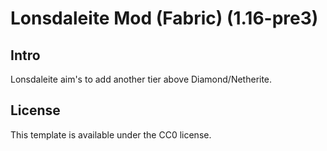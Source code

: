 # Lonsdaleite Mod (Fabric) (1.16-pre3)

## Intro

Lonsdaleite aim's to add another tier above Diamond/Netherite.

## License

This template is available under the CC0 license.
